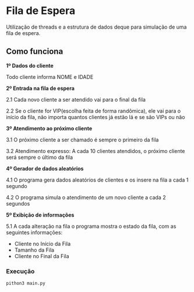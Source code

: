 # Fila de Espera
Utilização de threads e a estrutura de dados deque para simulação de uma fila de espera. 

## Como funciona

**1º Dados do cliente** 

Todo cliente informa NOME e IDADE

**2º Entrada na fila de espera** 

2.1 Cada novo cliente a ser atendido vai para o final da fila 

2.2 Se o cliente for VIP(escolha feita de forma randômica), ele vai para o início da fila, 
não importa quantos clientes já estão lá e se são VIPs ou não

**3º Atendimento ao próximo cliente** 

  3.1 O próximo cliente a ser chamado é sempre o primeiro da fila
 
  3.2 Atendimento expresso: A cada 10 clientes atendidos, o próximo cliente será sempre o último da fila

**4º Gerador de dados aleatórios**

  4.1 O programa gera dados aleatórios de clientes e os insere na fila a cada 1 segundo 
  
  4.2 O programa simula o atendimento de um novo cliente a cada 2 segundos

**5º Exibição de informações**
	
5.1 A cada alteração na fila o programa mostra o estado da fila, com as seguintes informações: 
	
  * Cliente no Início da Fila
  * Tamanho da Fila
  * Cliente no Final da Fila

### Execução

```
pithon3 main.py
```

